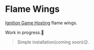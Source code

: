 # Flame Wings

[Ignition Game Hosting](https://ignitionhost.ro) flame wings.

Work in progress.👀
>Simple installation(coming soon)😉.